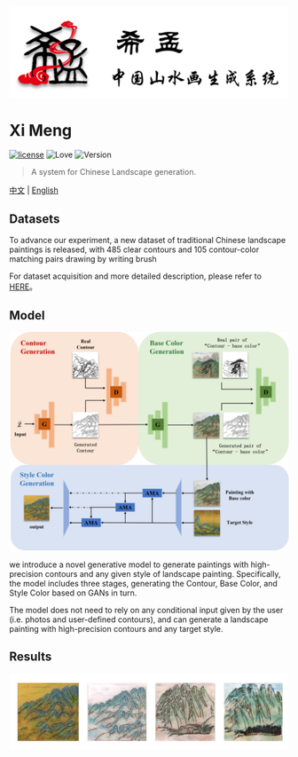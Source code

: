 <div align=center>
    <img src=https://github.com/Robin-WZQ/Xi-Meng/blob/main/assets/logo.png width="600"/>
</div>

# Xi Meng
[![license](https://img.shields.io/badge/license-MIT-blue.svg)](https://opensource.org/licenses/MIT)
![Love](https://img.shields.io/badge/Made%20with-love-ff69b4)
![Version](https://img.shields.io/badge/version-1.0-red)

> A system for Chinese Landscape generation.

[中文](https://github.com/Robin-WZQ/Xi-Meng) | [English](https://github.com/Robin-WZQ/Xi-Meng/tree/English)

## Datasets

To advance our experiment, a new dataset of traditional Chinese landscape paintings is released, with 485 clear contours and 105 contour-color matching pairs drawing by writing brush

For dataset acquisition and more detailed description, please refer to [HERE](https://github.com/Robin-WZQ/Xi-Meng-Dataset/tree/english)。

## Model
<div align=center>
    <img src=https://github.com/Robin-WZQ/Xi-Meng/blob/English/assets/model.png width="600"/>
</div>

we introduce a novel generative model to generate paintings with high-precision contours and any given style of landscape painting. Specifically, the model includes three stages, generating the Contour, Base Color, and Style Color based on GANs in turn.

The model does not need to rely on any conditional input given by the user (i.e. photos and user-defined contours), and can generate a landscape painting with high-precision contours and any target style.

## Results
<div align=center>
    <img src=https://github.com/Robin-WZQ/Xi-Meng/blob/main/assets/picall.png width="800"/>
</div>
